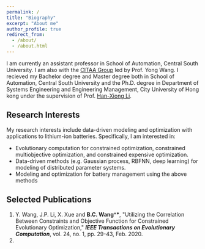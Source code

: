 ```yaml
---
permalink: /
title: "Biography"
excerpt: "About me"
author_profile: true
redirect_from: 
  - /about/
  - /about.html
---
```


I am currently an assistant professor in School of Automation, Central South University. I am also with the [CITAA Group](https://intleo.csu.edu.cn/index.html) led by Prof. Yong Wang. I recieved my Bachelor degree and Master degree both in School of Automation, Central South University and the Ph.D. degree in Department of Systems Engineering and Engineering Management, City University of Hong kong under the supervision of Prof. [Han-Xiong Li](https://www.cityu.edu.hk/seem/mehxli/).

Research Interests
------
My research interests include data-driven modeling and optimization with applications to lithium-ion batteries. Specifically, I am interested in:
- Evolutionary computation for constrained optimization, constrained multiobjective optimization, and constrained expensive optimization.
- Data-driven methods (e.g. Gaussian process, RBFNN, deep learning) for modeling of distributed parameter systems.
- Modeling and optimization for battery management using the above methods

Selected Publications
------
1. Y. Wang, J.P. Li, X. Xue and **B.C. Wang^$\ast$**, "Utilizing the Correlation Between Constraints and Objective Function for Constrained Evolutionary Optimization," ***IEEE Transactions on Evolutionary Computation***, vol. 24, no. 1, pp. 29-43, Feb. 2020.
2. 
